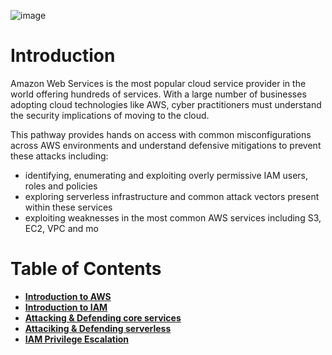 

![image](https://blog.tryhackme.com/content/images/2023/04/Attacking-and-Defending-AWS-Environments--launch---4-.png)

# Introduction
Amazon Web Services is the most popular cloud service provider in the world offering hundreds of services. With a large number of businesses adopting cloud technologies like AWS, cyber practitioners must understand the security implications of moving to the cloud.

This pathway provides hands on access with common misconfigurations across AWS environments and understand defensive mitigations to prevent these attacks including:
- identifying, enumerating and exploiting overly permissive IAM users, roles and policies
- exploring serverless infrastructure and common attack vectors present within these services
- exploiting weaknesses in the most common AWS services including S3, EC2, VPC and mo

# Table of Contents
- **[Introduction to AWS](introduction-to-aws)**
- **[Introduction to IAM](introduction-to-iam)**
- **[Attacking & Defending core services](attacking-defending-core-services)**
- **[Attaciking & Defending serverless](attacking-defending-serverless)**
- **[IAM Privilege Escalation](iam-privilege-escalation)**
